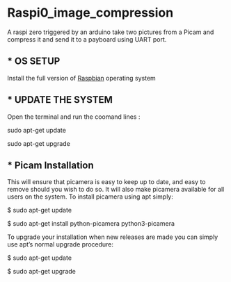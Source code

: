 # Raspi0_image_compression
A raspi zero triggered by an arduino take two pictures from a Picam and compress it and send it to a payboard using UART port.

## * OS SETUP 
Install the full version of [Raspbian](https://www.raspberrypi.org/software/operating-systems/#raspberry-pi-os-32-bit) operating system 

## * UPDATE THE SYSTEM
Open the terminal and run the coomand lines : 

 sudo apt-get update
 
 sudo apt-get upgrade
 
 
 
 
 ## * Picam Installation 

This will ensure that picamera is easy to keep up to date, and easy to remove should you wish to do so. It will also make picamera available for all users on the system. To install picamera using apt simply:

 $ sudo apt-get update

$ sudo apt-get install python-picamera python3-picamera

To upgrade your installation when new releases are made you can simply use apt’s normal upgrade procedure:

$ sudo apt-get update

$ sudo apt-get upgrade
